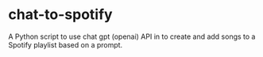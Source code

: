 # chat-to-spotify
A Python script to use chat gpt (openai) API in to create and add songs to a Spotify playlist based on a prompt.
